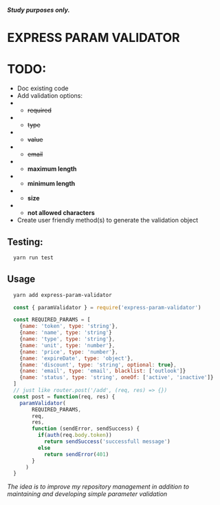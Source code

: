**_Study purposes only._**

EXPRESS PARAM VALIDATOR
===

# TODO:
* Doc existing code
* Add validation options: 
* * ~~required~~
* * ~~type~~
* * ~~value~~
* * ~~email~~
* * **maximum length**
* * **minimum length**
* * **size**
* * **not allowed characters**
* Create user friendly method(s) to generate the validation object

## Testing:
```bash
  yarn run test
```

## Usage
```bash
  yarn add express-param-validator
```

```javascript
  const { paramValidator } = require('express-param-validator')

  const REQUIRED_PARAMS = [
    {name: 'token', type: 'string'},
    {name: 'name', type: 'string'}
    {name: 'type', type: 'string'},
    {name: 'unit', type: 'number'},
    {name: 'price', type: 'number'},
    {name: 'expireDate', type: 'object'},
    {name: 'discount', type: 'string', optional: true},
    {name: 'email', type: 'email', blacklist: ['outlook']}
    {name: 'status', type: 'string', oneOf: ['active', 'inactive']}
  ]
  // just like router.post('/add', (req, res) => {})
  const post = function(req, res) {
    paramValidator(
        REQUIRED_PARAMS,
        req,
        res, 
        function (sendError, sendSuccess) {
          if(auth(req.body.token))
            return sendSuccess('successfull message')
          else
            return sendError(401)
        }
      )
  }
```

*The idea is to improve my repository management in addition to maintaining and developing simple parameter validation*
